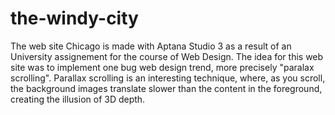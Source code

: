 the-windy-city
==============
The web site Chicago is made with Aptana Studio 3 as a result of an University assignement for the course of Web Design.
The idea for this web site was to implement one bug web design trend, more precisely "paralax scrolling".
Parallax scrolling is an interesting technique, where, as you scroll, the background images translate slower than the 
content in the foreground, creating the illusion of 3D depth. 
